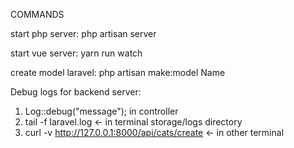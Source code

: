 COMMANDS

start php server: php artisan server

start vue server: yarn run watch

create model laravel: php artisan make:model Name

Debug logs for backend server:

1. Log::debug("message"); in controller
2. tail -f laravel.log <- in terminal storage/logs directory
3. curl -v http://127.0.0.1:8000/api/cats/create <- in other terminal

